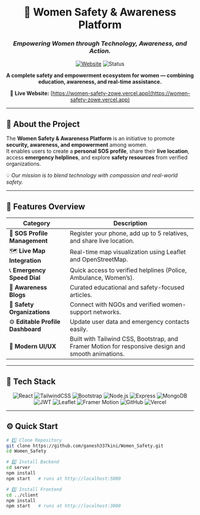 <!-- PROJECT HEADER -->
<div align="center">

# 💖 Women Safety & Awareness Platform  

### _Empowering Women through Technology, Awareness, and Action._

[![Website](https://img.shields.io/website?url=https%3A%2F%2Fwomen-safety-zowe.vercel.app&style=flat-square&color=brightgreen)](https://women-safety-zowe.vercel.app)
![Status](https://img.shields.io/badge/Status-Active-success?style=flat-square)

<p align="center">
  <b>A complete safety and empowerment ecosystem for women — combining education, awareness, and real-time assistance.</b>
</p>

🔗 **Live Website:** [https://women-safety-zowe.vercel.app](https://women-safety-zowe.vercel.app)

</div>

---

## 🪷 About the Project

The **Women Safety & Awareness Platform** is an initiative to promote **security, awareness, and empowerment** among women.  
It enables users to create a **personal SOS profile**, share their **live location**, access **emergency helplines**, and explore **safety resources** from verified organizations.

💡 _Our mission is to blend technology with compassion and real-world safety._

---

## 🌟 Features Overview

| Category | Description |
|-----------|--------------|
| 🚨 **SOS Profile Management** | Register your phone, add up to 5 relatives, and share live location. |
| 🗺️ **Live Map Integration** | Real-time map visualization using Leaflet and OpenStreetMap. |
| 📞 **Emergency Speed Dial** | Quick access to verified helplines (Police, Ambulance, Women’s). |
| 📰 **Awareness Blogs** | Curated educational and safety-focused articles. |
| 💪 **Safety Organizations** | Connect with NGOs and verified women-support networks. |
| ⚙️ **Editable Profile Dashboard** | Update user data and emergency contacts easily. |
| 💫 **Modern UI/UX** | Built with Tailwind CSS, Bootstrap, and Framer Motion for responsive design and smooth animations. |

---

## 🧠 Tech Stack

<div align="center">

![React](https://img.shields.io/badge/Frontend-React-61DAFB?logo=react&style=for-the-badge)
![TailwindCSS](https://img.shields.io/badge/UI-TailwindCSS-38B2AC?logo=tailwindcss&style=for-the-badge)
![Bootstrap](https://img.shields.io/badge/UI-Bootstrap-7952B3?logo=bootstrap&style=for-the-badge)
![Node.js](https://img.shields.io/badge/Backend-Node.js-68A063?logo=node.js&style=for-the-badge)
![Express](https://img.shields.io/badge/API-Express-000000?logo=express&style=for-the-badge)
![MongoDB](https://img.shields.io/badge/Database-MongoDB-4EA94B?logo=mongodb&style=for-the-badge)
![JWT](https://img.shields.io/badge/Auth-JWT-orange?logo=jsonwebtokens&style=for-the-badge)
![Leaflet](https://img.shields.io/badge/Map-Leaflet-199900?logo=leaflet&style=for-the-badge)
![Framer Motion](https://img.shields.io/badge/Animation-Framer--Motion-0055FF?logo=framer&style=for-the-badge)
![GitHub](https://img.shields.io/badge/Version--Control-GitHub-181717?logo=github&style=for-the-badge)
![Vercel](https://img.shields.io/badge/Deployment-Vercel-000000?logo=vercel&style=for-the-badge)

</div>

---

## ⚙️ Quick Start

```bash
# 1️⃣ Clone Repository
git clone https://github.com/ganesh337kini/Women_Safety.git
cd Women_Safety

# 2️⃣ Install Backend
cd server
npm install
npm start   # runs at http://localhost:5000

# 3️⃣ Install Frontend
cd ../client
npm install
npm start   # runs at http://localhost:3000
